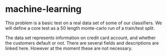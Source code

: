 # machine-learning

This problem is a basic test on a real data set of some of our classifiers. We will define a core test as a 50 length monte-carlo run of a train/test split.

The data set represents information on credit card account, and whether the customers default or not. There are several fields and descriptions are linked here. However at the moment these are not necessary.

